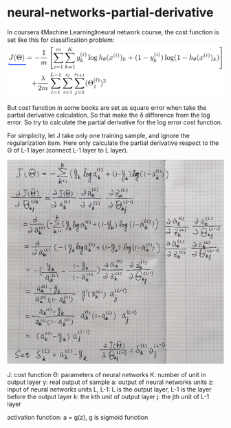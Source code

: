 # neural-networks-partial-derivative

In coursera 《Machine Learning》neural network course, the cost function is set like this for classification problem:
![cost function](cost-function.png)

But cost function in some books are set as square error when take the partial derivative calculation. So that make the δ difference from the log error.
So try to calculate the partial derivative for the log error cost function.

For simplicity, let J take only one training sample, and ignore the regularization item.
Here only calculate the partial derivative respect to the Θ of L-1 layer.(connect L-1 layer to L layer).


![NN partial derivative of log error](NN-partial-derivative-of-log-error.png)

J: cost function
Θ: parameters of neural networks
K: number of unit in output layer
y: real output of sample
a: output of neural networks units
z: input of neural networks units
L, L-1: L is the output layer, L-1 is the layer before the output layer
k: the kth unit of output layer
j: the jth unit of L-1 layer

activation function: a = g(z), g is sigmoid function
